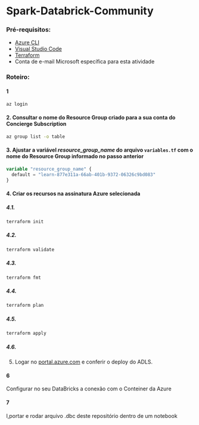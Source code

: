 # Spark-Databrick-Community

### Pré-requisitos:
- [Azure CLI](https://learn.microsoft.com/pt-br/cli/azure/)
- [Visual Studio Code](https://code.visualstudio.com/download)
- [Terraform](https://www.terraform.io/downloads)
- Conta de e-mail Microsoft específica para esta atividade


### Roteiro:


#### 1
```bash  copy
az login
```

#### 2. Consultar o nome do Resource Group criado para a sua conta do Concierge Subscription
```bash copy
az group list -o table
```
#### 3. Ajustar a variável *resource_group_name* do arquivo `variables.tf` com o nome do Resource Group informado no passo anterior
```terraform
variable "resource_group_name" {
  default = "learn-877e311a-66ab-401b-9372-06326c9bd083"
}
```

#### 4. Criar os recursos na assinatura Azure selecionada

##### 4.1.
```bash copy
terraform init
```
##### 4.2.
```bash copy
terraform validate
```
##### 4.3.
```bash copy
terraform fmt
```
##### 4.4.
```bash copy
terraform plan
```
##### 4.5.
```bash copy
terraform apply
```
##### 4.6. 
5. Logar no [portal.azure.com](https://portal.azure.com/) e conferir o deploy do ADLS.

#### 6
Configurar no seu DataBricks a conexão com o Conteiner da Azure

#### 7
I,portar e rodar arquivo .dbc deste repositório dentro de um notebook

